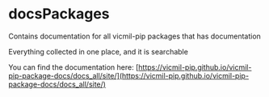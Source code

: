 # docsPackages

Contains documentation for all vicmil-pip packages that has documentation

Everything collected in one place, and it is searchable

You can find the documentation here: [https://vicmil-pip.github.io/vicmil-pip-package-docs/docs_all/site/](https://vicmil-pip.github.io/vicmil-pip-package-docs/docs_all/site/)
